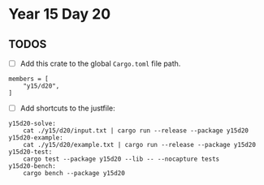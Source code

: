 # Year 15 Day 20

## TODOS

- [ ] Add this crate to the global `Cargo.toml` file path.

```
members = [
    "y15/d20",
]
```

- [ ] Add shortcuts to the justfile:

```
y15d20-solve:
    cat ./y15/d20/input.txt | cargo run --release --package y15d20
y15d20-example:
    cat ./y15/d20/example.txt | cargo run --release --package y15d20
y15d20-test:
    cargo test --package y15d20 --lib -- --nocapture tests
y15d20-bench:
    cargo bench --package y15d20
```